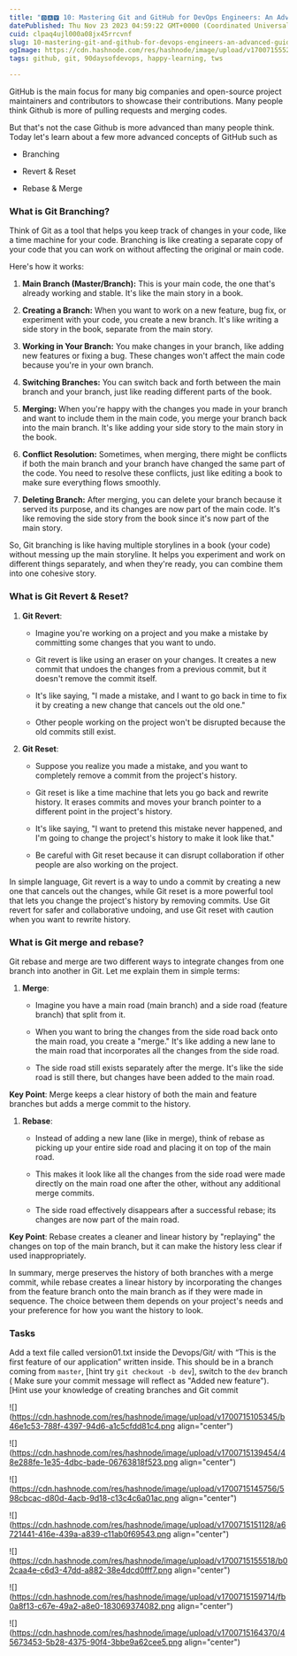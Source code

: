 ```yaml
---
title: "🅳🅰🆈 10: Mastering Git and GitHub for DevOps Engineers: An Advanced Guide (Part 1)"
datePublished: Thu Nov 23 2023 04:59:22 GMT+0000 (Coordinated Universal Time)
cuid: clpaq4ujl000a08jx45rrcvnf
slug: 10-mastering-git-and-github-for-devops-engineers-an-advanced-guide-part-1
ogImage: https://cdn.hashnode.com/res/hashnode/image/upload/v1700715552941/abedf461-1c55-41a1-a9ac-5a4998407521.png
tags: github, git, 90daysofdevops, happy-learning, tws

---
```


GitHub is the main focus for many big companies and open-source project maintainers and contributors to showcase their contributions. Many people think Github is more of pulling requests and merging codes.

But that's not the case Github is more advanced than many people think. Today let's learn about a few more advanced concepts of GitHub such as

* Branching
    
* Revert & Reset
    
* Rebase & Merge
    

### What is Git Branching?

Think of Git as a tool that helps you keep track of changes in your code, like a time machine for your code. Branching is like creating a separate copy of your code that you can work on without affecting the original or main code.

Here's how it works:

1. **Main Branch (Master/Branch):** This is your main code, the one that's already working and stable. It's like the main story in a book.
    
2. **Creating a Branch:** When you want to work on a new feature, bug fix, or experiment with your code, you create a new branch. It's like writing a side story in the book, separate from the main story.
    
3. **Working in Your Branch:** You make changes in your branch, like adding new features or fixing a bug. These changes won't affect the main code because you're in your own branch.
    
4. **Switching Branches:** You can switch back and forth between the main branch and your branch, just like reading different parts of the book.
    
5. **Merging:** When you're happy with the changes you made in your branch and want to include them in the main code, you merge your branch back into the main branch. It's like adding your side story to the main story in the book.
    
6. **Conflict Resolution:** Sometimes, when merging, there might be conflicts if both the main branch and your branch have changed the same part of the code. You need to resolve these conflicts, just like editing a book to make sure everything flows smoothly.
    
7. **Deleting Branch:** After merging, you can delete your branch because it served its purpose, and its changes are now part of the main code. It's like removing the side story from the book since it's now part of the main story.
    

So, Git branching is like having multiple storylines in a book (your code) without messing up the main storyline. It helps you experiment and work on different things separately, and when they're ready, you can combine them into one cohesive story.

### What is Git Revert & Reset?

1. **Git Revert**:
    
    * Imagine you're working on a project and you make a mistake by committing some changes that you want to undo.
        
    * Git revert is like using an eraser on your changes. It creates a new commit that undoes the changes from a previous commit, but it doesn't remove the commit itself.
        
    * It's like saying, "I made a mistake, and I want to go back in time to fix it by creating a new change that cancels out the old one."
        
    * Other people working on the project won't be disrupted because the old commits still exist.
        
2. **Git Reset**:
    
    * Suppose you realize you made a mistake, and you want to completely remove a commit from the project's history.
        
    * Git reset is like a time machine that lets you go back and rewrite history. It erases commits and moves your branch pointer to a different point in the project's history.
        
    * It's like saying, "I want to pretend this mistake never happened, and I'm going to change the project's history to make it look like that."
        
    * Be careful with Git reset because it can disrupt collaboration if other people are also working on the project.
        

In simple language, Git revert is a way to undo a commit by creating a new one that cancels out the changes, while Git reset is a more powerful tool that lets you change the project's history by removing commits. Use Git revert for safer and collaborative undoing, and use Git reset with caution when you want to rewrite history.

### What is Git merge and rebase?

Git rebase and merge are two different ways to integrate changes from one branch into another in Git. Let me explain them in simple terms:

1. **Merge**:
    
    * Imagine you have a main road (main branch) and a side road (feature branch) that split from it.
        
    * When you want to bring the changes from the side road back onto the main road, you create a "merge." It's like adding a new lane to the main road that incorporates all the changes from the side road.
        
    * The side road still exists separately after the merge. It's like the side road is still there, but changes have been added to the main road.
        

**Key Point**: Merge keeps a clear history of both the main and feature branches but adds a merge commit to the history.

1. **Rebase**:
    
    * Instead of adding a new lane (like in merge), think of rebase as picking up your entire side road and placing it on top of the main road.
        
    * This makes it look like all the changes from the side road were made directly on the main road one after the other, without any additional merge commits.
        
    * The side road effectively disappears after a successful rebase; its changes are now part of the main road.
        

**Key Point**: Rebase creates a cleaner and linear history by "replaying" the changes on top of the main branch, but it can make the history less clear if used inappropriately.

In summary, merge preserves the history of both branches with a merge commit, while rebase creates a linear history by incorporating the changes from the feature branch onto the main branch as if they were made in sequence. The choice between them depends on your project's needs and your preference for how you want the history to look.

### Tasks

Add a text file called version01.txt inside the Devops/Git/ with “This is the first feature of our application” written inside. This should be in a branch coming from `master`, \[hint try `git checkout -b dev`\], switch to the `dev` branch ( Make sure your commit message will reflect as "Added new feature"). \[Hint use your knowledge of creating branches and Git commit

![](https://cdn.hashnode.com/res/hashnode/image/upload/v1700715105345/b46e1c53-788f-4397-94d6-a1c5cfdd81c4.png align="center")

![](https://cdn.hashnode.com/res/hashnode/image/upload/v1700715139454/48e288fe-1e35-4dbc-bade-06763818f523.png align="center")

![](https://cdn.hashnode.com/res/hashnode/image/upload/v1700715145756/598cbcac-d80d-4acb-9d18-c13c4c6a01ac.png align="center")

![](https://cdn.hashnode.com/res/hashnode/image/upload/v1700715151128/a6721441-416e-439a-a839-c11ab0f69543.png align="center")

![](https://cdn.hashnode.com/res/hashnode/image/upload/v1700715155518/b02caa4e-c6d3-47dd-a882-38e4dcd0fff7.png align="center")

![](https://cdn.hashnode.com/res/hashnode/image/upload/v1700715159714/fb0a8f13-c67e-49a2-a8e0-183069374082.png align="center")

![](https://cdn.hashnode.com/res/hashnode/image/upload/v1700715164370/45673453-5b28-4375-90f4-3bbe9a62cee5.png align="center")